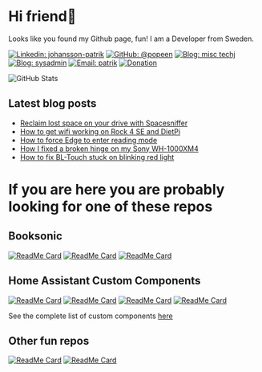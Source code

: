 

# Hi friend👋


Looks like you found my Github page, fun! I am a Developer from Sweden.

[![Linkedin: johansson-patrik](https://img.shields.io/badge/-Patrik%20Johansson-blue?style=flat-square&logo=Linkedin&logoColor=white&link=https://www.linkedin.com/in/johansson-patrik/)](https://www.linkedin.com/in/johansson-patrik/)
[![GitHub: @popeen](https://img.shields.io/github/followers/popeen?label=follow&style=social)](https://github.com/popeen)
[![Blog: misc techj](https://img.shields.io/badge/Blog-Misc_Tech-00d084)](https://popeen.com)
[![Blog: sysadmin](https://img.shields.io/badge/Blog-Dev/Sysadmin-012456)](https://scriptingnerd.com)
[![Email: patrik](https://img.shields.io/badge/Email-Patrik-red)](mailto:github@popeen.com)
[![Donation](https://img.shields.io/badge/Donation-Buy%20me%20a%20coffee-orange)](https://www.buymeacoffee.com/popeen)

![GitHub Stats](https://github-readme-stats.vercel.app/api?username=popeen&show_icons=true)
<!-- ![GitHub Stats](https://github-readme-streak-stats.herokuapp.com/?user=popeen)-->

## Latest blog posts
<!-- BLOG-POST-LIST:START -->
- [Reclaim lost space on your drive with Spacesniffer](https://popeen.com/2025/01/17/reclaim-lost-space-on-your-drive-with-spacesniffer/)
- [How to get wifi working on Rock 4 SE and DietPi](https://popeen.com/2025/01/10/how-to-get-wifi-working-on-rock-4-se-and-dietpi/)
- [How to force Edge to enter reading mode](https://popeen.com/2024/09/27/how-to-force-edge-to-enter-reading-mode/)
- [How I fixed a broken hinge on my  Sony WH-1000XM4](https://popeen.com/2024/03/23/how-i-fixed-a-broken-hinge-on-my-sony-wh-1000xm4/)
- [How to fix BL-Touch stuck on blinking red light](https://popeen.com/2024/02/06/fix-bl-touch-stuck-on-blinking-red-light/)
<!-- BLOG-POST-LIST:END -->

# If you are here you are probably looking for one of these repos
## Booksonic

[![ReadMe Card](https://github-readme-stats.vercel.app/api/pin/?username=popeen&description_lines_count=3&repo=Booksonic-App)](https://github.com/popeen/Booksonic-App)
[![ReadMe Card](https://github-readme-stats.vercel.app/api/pin/?username=popeen&description_lines_count=3&repo=Booksonic-Air)](https://github.com/popeen/Booksonic-Air)
[![ReadMe Card](https://github-readme-stats.vercel.app/api/pin/?username=popeen&description_lines_count=3&repo=Booksonic-ControlPanelForWindows)](https://github.com/popeen/Booksonic-ControlPanelForWindows)


## Home Assistant Custom Components
[![ReadMe Card](https://github-readme-stats.vercel.app/api/pin/?username=popeen&description_lines_count=3&repo=Home-Assistant-Custom-Component-TCL-Remote)](https://github.com/popeen/Home-Assistant-Custom-Component-TCL-Remote)
[![ReadMe Card](https://github-readme-stats.vercel.app/api/pin/?username=popeen&description_lines_count=3&repo=Home-Assistant-Custom-Component-Temperatur-Nu)](https://github.com/popeen/Home-Assistant-Custom-Component-Temperatur-Nu)
[![ReadMe Card](https://github-readme-stats.vercel.app/api/pin/?username=popeen&description_lines_count=3&repo=Home-Assistant-Custom-Component-MotalaVattenAvfall)](https://github.com/popeen/Home-Assistant-Custom-Component-MotalaVattenAvfall)
[![ReadMe Card](https://github-readme-stats.vercel.app/api/pin/?username=popeen&description_lines_count=3&repo=Home-Assistant-Custom-Component-Hemglass)](https://github.com/popeen/Home-Assistant-Custom-Component-Hemglass)

See the complete list of custom components [here](https://github.com/search?q=owner%3Apopeen+custom+component&type=repositories)

## Other fun repos
[![ReadMe Card](https://github-readme-stats.vercel.app/api/pin/?username=popeen&description_lines_count=3&repo=Classic-Volume-Mixer)](https://github.com/popeen/Classic-Volume-Mixer)
[![ReadMe Card](https://github-readme-stats.vercel.app/api/pin/?username=popeen&description_lines_count=3&repo=Stickly)](https://github.com/popeen/Stickly)


